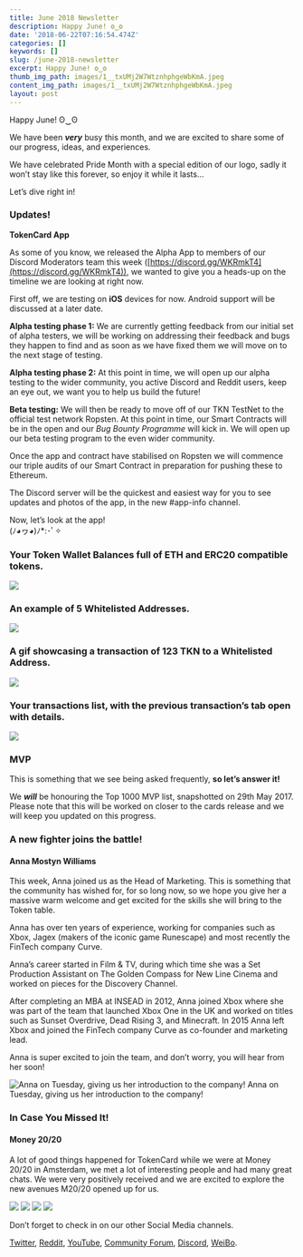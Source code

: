 ```yaml
---
title: June 2018 Newsletter
description: Happy June! ʘ‿ʘ
date: '2018-06-22T07:16:54.474Z'
categories: []
keywords: []
slug: /june-2018-newsletter
excerpt: Happy June! ʘ‿ʘ
thumb_img_path: images/1__txUMj2W7WtznhphgeWbKmA.jpeg
content_img_path: images/1__txUMj2W7WtznhphgeWbKmA.jpeg
layout: post
---
```



Happy June! ʘ‿ʘ

We have been **_very_** busy this month, and we are excited to share some of our progress, ideas, and experiences.

We have celebrated Pride Month with a special edition of our logo, sadly it won’t stay like this forever, so enjoy it while it lasts…

Let’s dive right in!

### Updates!

**TokenCard App**

As some of you know, we released the Alpha App to members of our Discord Moderators team this week ([https://discord.gg/WKRmkT4](https://discord.gg/WKRmkT4)), we wanted to give you a heads-up on the timeline we are looking at right now.

First off, we are testing on **iOS** devices for now. Android support will be discussed at a later date.

**Alpha testing phase 1:** We are currently getting feedback from our initial set of alpha testers, we will be working on addressing their feedback and bugs they happen to find and as soon as we have fixed them we will move on to the next stage of testing.

**Alpha testing phase 2:** At this point in time, we will open up our alpha testing to the wider community, you active Discord and Reddit users, keep an eye out, we want you to help us build the future!

**Beta testing:** We will then be ready to move off of our TKN TestNet to the official test network Ropsten. At this point in time, our Smart Contracts will be in the open and our _Bug Bounty Programme_ will kick in. We will open up our beta testing program to the even wider community.

Once the app and contract have stabilised on Ropsten we will commence our triple audits of our Smart Contract in preparation for pushing these to Ethereum.

The Discord server will be the quickest and easiest way for you to see updates and photos of the app, in the new #app-info channel.

Now, let’s look at the app!   
(ﾉ◕ヮ◕)ﾉ\*:･ﾟ✧

### Your Token Wallet Balances full of ETH and ERC20 compatible tokens.

![](images/1__iFAgDN60GHYjBGgHwTC3Tg.png)

### An example of 5 Whitelisted Addresses.

![](images/1__gcMK5zpLUWowy18Ox__MwEw.png)

### A gif showcasing a transaction of 123 TKN to a Whitelisted Address.

![](images/1__pr2SSV39qEQ__aocIzVL4BQ.gif)

### Your transactions list, with the previous transaction’s tab open with details.

![](images/1__aoMFMENd8nJ__7iotE1NA0g.png)

### MVP

This is something that we see being asked frequently, **so let’s answer it!**

We **_will_** be honouring the Top 1000 MVP list, snapshotted on 29th May 2017. Please note that this will be worked on closer to the cards release and we will keep you updated on this progress.

### A new fighter joins the battle!

#### Anna Mostyn Williams

This week, Anna joined us as the Head of Marketing. This is something that the community has wished for, for so long now, so we hope you give her a massive warm welcome and get excited for the skills she will bring to the Token table.

Anna has over ten years of experience, working for companies such as Xbox, Jagex (makers of the iconic game Runescape) and most recently the FinTech company Curve.

Anna’s career started in Film & TV, during which time she was a Set Production Assistant on The Golden Compass for New Line Cinema and worked on pieces for the Discovery Channel.

After completing an MBA at INSEAD in 2012, Anna joined Xbox where she was part of the team that launched Xbox One in the UK and worked on titles such as Sunset Overdrive, Dead Rising 3, and Minecraft. In 2015 Anna left Xbox and joined the FinTech company Curve as co-founder and marketing lead.

Anna is super excited to join the team, and don’t worry, you will hear from her soon!

![Anna on Tuesday, giving us her introduction to the company!](images/1__UAiGcNQKyVXJ2UoSEiDx0A.png)
Anna on Tuesday, giving us her introduction to the company!

### In Case You Missed It!

#### Money 20/20

A lot of good things happened for TokenCard while we were at Money 20/20 in Amsterdam, we met a lot of interesting people and had many great chats. We were very positively received and we are excited to explore the new avenues M20/20 opened up for us.

![](images/1__xdzQiiFE41hr1jNa6q33jA.jpeg)
![](images/1__b0SVrQXEroSopmkVfxOXXw.jpeg)
![](images/1__PBJGBnIEajQfyIfUanB9mQ.jpeg)
![](images/1__ksTdiYAGMGdjk__uYpjV3EA.png)

Don’t forget to check in on our other Social Media channels.

[Twitter](https://twitter.com/tokencard_io), [Reddit](https://www.reddit.com/r/TokenCard/), [YouTube](https://www.youtube.com/channel/UCMSPvlqHvO40bxkJa2pQzKA?view_as=subscriber), [Community Forum](https://community.tokencard.io/), [Discord](https://discordapp.com/invite/WKRmkT4), [WeiBo](https://discordapp.com/invite/WKRmkT4).